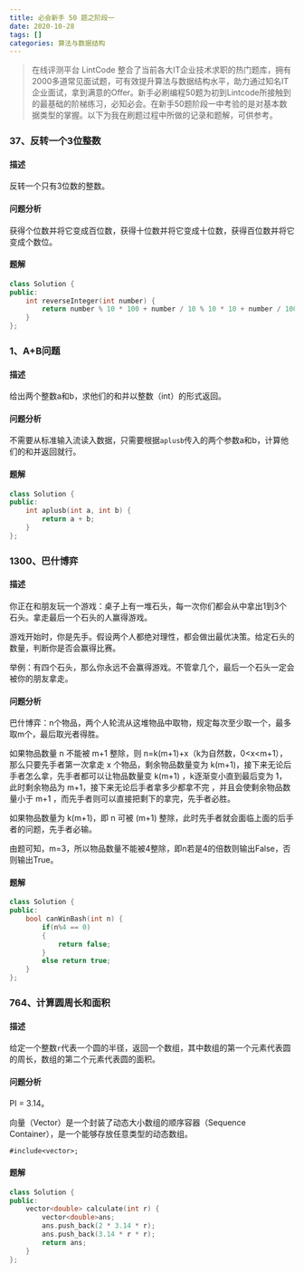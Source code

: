 ```yaml
---
title: 必会新手 50 题之阶段一
date: 2020-10-28
tags: []
categories: 算法与数据结构
---
```


> 在线评测平台 LintCode 整合了当前各大IT企业技术求职的热门题库，拥有2000多道常见面试题，可有效提升算法与数据结构水平，助力通过知名IT企业面试，拿到满意的Offer。新手必刷编程50题为初到Lintcode所接触到的最基础的阶梯练习，必知必会。在新手50题阶段一中考验的是对基本数据类型的掌握。以下为我在刷题过程中所做的记录和题解，可供参考。

<!--more-->

### 37、反转一个3位整数

#### 描述

反转一个只有3位数的整数。

#### 问题分析

获得个位数并将它变成百位数，获得十位数并将它变成十位数，获得百位数并将它变成个数位。

#### 题解

```cpp
class Solution {
public:
    int reverseInteger(int number) {
        return number % 10 * 100 + number / 10 % 10 * 10 + number / 100;
    }
};
```

### 1、A+B问题

#### 描述

给出两个整数a和b，求他们的和并以整数（int）的形式返回。

#### 问题分析

不需要从标准输入流读入数据，只需要根据`aplusb`传入的两个参数a和b，计算他们的和并返回就行。

#### 题解

```cpp
class Solution {
public:
    int aplusb(int a, int b) {
        return a + b;
    }
};
```

### 1300、巴什博弈

#### 描述

你正在和朋友玩一个游戏：桌子上有一堆石头，每一次你们都会从中拿出1到3个石头。拿走最后一个石头的人赢得游戏。

游戏开始时，你是先手。假设两个人都绝对理性，都会做出最优决策。给定石头的数量，判断你是否会赢得比赛。

举例：有四个石头，那么你永远不会赢得游戏。不管拿几个，最后一个石头一定会被你的朋友拿走。

#### 问题分析

巴什博弈：n个物品，两个人轮流从这堆物品中取物，规定每次至少取一个，最多取m个，最后取光者得胜。

如果物品数量 n 不能被 m+1 整除，则 n=k(m+1)+x（k为自然数，0<x<m+1），那么只要先手者第一次拿走 x 个物品，剩余物品数量变为 k(m+1)，接下来无论后手者怎么拿，先手者都可以让物品数量变 k(m+1) ，k逐渐变小直到最后变为 1，此时剩余物品为 m+1，接下来无论后手者拿多少都拿不完 ，并且会使剩余物品数量小于 m+1 ，而先手者则可以直接把剩下的拿完，先手者必胜。

如果物品数量为 k(m+1)，即 n 可被 (m+1) 整除，此时先手者就会面临上面的后手者的问题，先手者必输。

由题可知，m=3，所以物品数量不能被4整除，即n若是4的倍数则输出False，否则输出True。

#### 题解

```cpp
class Solution {
public:
    bool canWinBash(int n) {
        if(n%4 == 0)
        {
            return false;
        }
        else return true;
    }
};
```

### 764、计算圆周长和面积

#### 描述

给定一个整数`r`代表一个圆的半径，返回一个数组，其中数组的第一个元素代表圆的周长，数组的第二个元素代表圆的面积。

#### 问题分析

PI = 3.14。

向量（Vector）是一个封装了动态大小数组的顺序容器（Sequence Container），是一个能够存放任意类型的动态数组。

`#include<vector>;`

#### 题解

```cpp
class Solution {
public:
    vector<double> calculate(int r) {
        vector<double>ans;
        ans.push_back(2 * 3.14 * r);
        ans.push_back(3.14 * r * r);
        return ans;
    }
};
```

